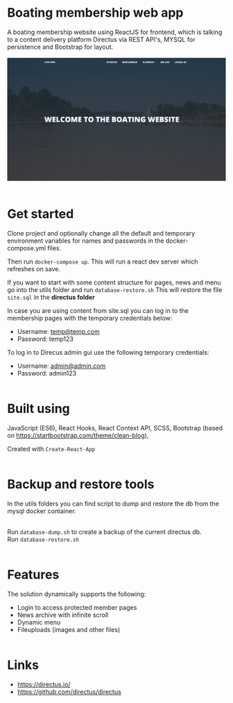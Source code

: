 # Boating membership web app

A boating membership website using ReactJS for frontend, which is talking to a content delivery platform Directus via REST API's, MYSQL for persistence and Bootstrap for layout.
<br><br>
![Screenshot](./site.jpg)
<br><br>

# Get started

Clone project and optionally change all the default and temporary environment variables for names and passwords in the docker-compose.yml files. <br>

Then run <code>docker-compose up</code>. This will run a react dev server which refreshes on save. <br>

If you want to start with some content structure for pages, news and menu go into the utils folder and run <code>database-restore.sh</code> This will restore the file <code>site.sql</code> in the <b>directus folder</b>

In case you are using content from site.sql you can log in to the membership pages with the temporary credentials below:

- Username: temp@temp.com
- Password: temp123

To log in to Direcus admin gui use the following temporary credentials:

- Username: admin@admin.com
- Password: admin123
  <br><br>

# Built using

JavaScript (ES6), React Hooks, React Context API, SCSS, Bootstrap (based on https://startbootstrap.com/theme/clean-blog),

Created with <code>Create-React-App</code>
<br><br>

# Backup and restore tools

In the utils folders you can find script to dump and restore the db from the mysql docker container. <br><br>

Run <code>database-dump.sh</code> to create a backup of the current directus db. <br>
Run <code>database-restore.sh</code>
<br><br>

# Features

The solution dynamically supports the following:

- Login to access protected member pages
- News archive with infinite scroll
- Dynamic menu
- Fileuploads (images and other files)<br><br>

# Links

- https://directus.io/ <br>
- https://github.com/directus/directus

